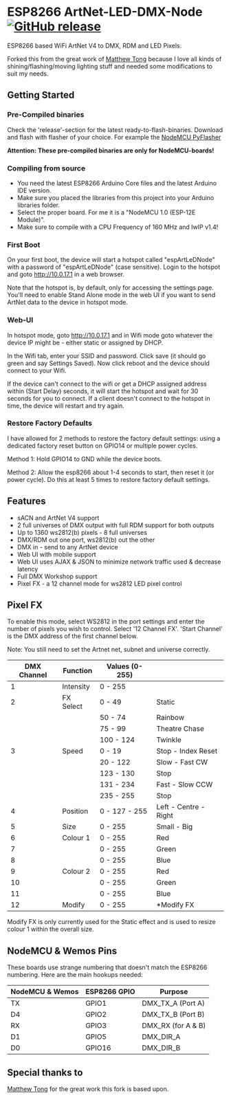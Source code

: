 # ESP8266 ArtNet-LED-DMX-Node [![GitHub release](https://img.shields.io/github/release/bombcheck/ESP8266_ArtNet-LED-DMX-Node.svg)](https://github.com/bombcheck/ESP8266_ArtNet-LED-DMX-Node/releases/latest)
ESP8266 based WiFi ArtNet V4 to DMX, RDM and LED Pixels.

Forked this from the great work of [Matthew Tong](https://github.com/mtongnz) because I love all kinds of shining/flashing/moving lighting stuff and needed some modifications to suit my needs.

## Getting Started
### Pre-Compiled binaries
Check the 'release'-section for the latest ready-to-flash-binaries. Download and flash with flasher of your choice. For example the [NodeMCU PyFlasher](https://github.com/marcelstoer/nodemcu-pyflasher/releases)

**Attention: These pre-compiled binaries are only for NodeMCU-boards!**

### Compiling from source
 - You need the latest ESP8266 Arduino Core files and the latest Arduino IDE version.
 - Make sure you placed the libraries from this project into your Arduino libraries folder.
 - Select the proper board. For me it is a "NodeMCU 1.0 (ESP-12E Module)".
 - Make sure to compile with a CPU Frequency of 160 MHz and IwIP v1.4!

### First Boot
On your first boot, the device will start a hotspot called "espArtLeDNode" with a password of "espArtLeDNode" (case sensitive).  Login to the hotspot and goto http://10.0.17.1 in a web browser.

Note that the hotspot is, by default, only for accessing the settings page.  You'll need to enable Stand Alone mode in the web UI if you want to send ArtNet data to the device in hotspot mode.

### Web-UI
In hotspot mode, goto http://10.0.17.1 and in Wifi mode goto whatever the device IP might be - either static or assigned by DHCP.

In the Wifi tab, enter your SSID and password.  Click save (it should go green and say Settings Saved).  Now click reboot and the device should connect to your Wifi.

If the device can't connect to the wifi or get a DHCP assigned address within (Start Delay) seconds, it will start the hotspot and wait for 30 seconds for you to connect.  If a client doesn't connect to the hotspot in time, the device will restart and try again.

### Restore Factory Defaults
I have allowed for 2 methods to restore the factory default settings: using a dedicated factory reset button on GPIO14 or multiple power cycles.

Method 1: Hold GPIO14 to GND while the device boots.

Method 2: Allow the esp8266 about 1-4 seconds to start, then reset it (or power cycle).  Do this at least 5 times to restore factory default settings.

## Features
 - sACN and ArtNet V4 support
 - 2 full universes of DMX output with full RDM support for both outputs
 - Up to 1360 ws2812(b) pixels - 8 full universes
 - DMX/RDM out one port, ws2812(b) out the other
 - DMX in - send to any ArtNet device
 - Web UI with mobile support
 - Web UI uses AJAX & JSON to minimize network traffic used & decrease latency
 - Full DMX Workshop support
 - Pixel FX - a 12 channel mode for ws2812 LED pixel control

## Pixel FX
To enable this mode, select WS2812 in the port settings and enter the number of pixels you wish to control.  Select '12 Channel FX'. 'Start Channel' is the DMX address of the first channel below.

Note: You still need to set the Artnet net, subnet and universe correctly.

| DMX Channel | Function | Values (0-255) |  |
|----|----|----|----|
| 1 | Intensity | 0 - 255   |               |
| 2 | FX Select | 0 - 49    | Static        |
|   |           | 50 - 74   | Rainbow       |
|   |           | 75 - 99   | Theatre Chase |
|   |           | 100 - 124 | Twinkle       |
| 3 | Speed     | 0 - 19    | Stop - Index Reset |
|   |           | 20 - 122  | Slow - Fast CW |
|   |           | 123 - 130 | Stop |
|   |           | 131 - 234 | Fast - Slow CCW |
|   |           | 235 - 255 | Stop |
| 4 | Position  | 0 - 127 - 255 | Left - Centre - Right |
| 5 | Size      | 0 - 255   | Small - Big   |
| 6 | Colour 1  | 0 - 255   | Red |
| 7 |           | 0 - 255   | Green |
| 8 |           | 0 - 255   | Blue |
| 9 | Colour 2  | 0 - 255   | Red |
| 10 |          | 0 - 255   | Green |
| 11 |          | 0 - 255   | Blue |
| 12 | Modify   | 0 - 255   | *Modify FX |

Modify FX is only currently used for the Static effect and is used to resize colour 1 within the overall size.

## NodeMCU & Wemos Pins
These boards use strange numbering that doesn't match the ESP8266 numbering.  Here are the main hookups needed:

| NodeMCU & Wemos | ESP8266 GPIO | Purpose |
|-----------------|--------------|---------|
| TX | GPIO1 | DMX_TX_A (Port A) |
| D4 | GPIO2 | DMX_TX_B (Port B) |
| RX | GPIO3 | DMX_RX (for A & B) |
| D1 | GPIO5 | DMX_DIR_A |
| D0 | GPIO16 | DMX_DIR_B |

## Special thanks to
[Matthew Tong](https://github.com/mtongnz) for the great work this fork is based upon.
